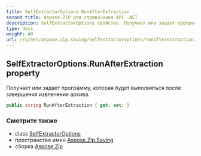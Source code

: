 ```yaml
---
title: SelfExtractorOptions.RunAfterExtraction
second_title: Aspose.ZIP для справочника API .NET
description: SelfExtractorOptions свойство. Получает или задает программу которая будет выполняться после завершения извлечения архива.
type: docs
weight: 40
url: /ru/net/aspose.zip.saving/selfextractoroptions/runafterextraction/
---
```

## SelfExtractorOptions.RunAfterExtraction property

Получает или задает программу, которая будет выполняться после завершения извлечения архива.

```csharp
public string RunAfterExtraction { get; set; }
```

### Смотрите также

* class [SelfExtractorOptions](../)
* пространство имен [Aspose.Zip.Saving](../../selfextractoroptions/)
* сборка [Aspose.Zip](../../../)


